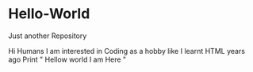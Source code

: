 # Hello-World
Just another Repository

Hi Humans
I am interested in Coding as a hobby like I learnt HTML years ago
Print " Hellow world I am Here "

